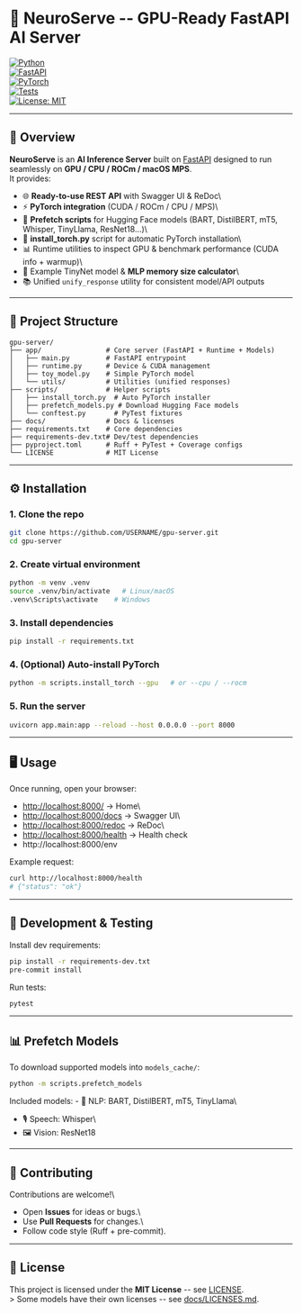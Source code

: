 # 🚀 NeuroServe -- GPU-Ready FastAPI AI Server

[![Python](https://img.shields.io/badge/Python-3.12%2B-blue.svg)](https://www.python.org/)\
[![FastAPI](https://img.shields.io/badge/FastAPI-0.116.1-009688.svg)](https://fastapi.tiangolo.com/)\
[![PyTorch](https://img.shields.io/badge/PyTorch-2.6.0%2B-ee4c2c.svg)](https://pytorch.org/)\
[![Tests](https://github.com/USERNAME/REPO/actions/workflows/tests.yml/badge.svg)](https://github.com/USERNAME/REPO/actions)\
[![License:
MIT](https://img.shields.io/badge/License-MIT-green.svg)](./LICENSE)

------------------------------------------------------------------------

## 📖 Overview

**NeuroServe** is an **AI Inference Server** built on
[FastAPI](https://fastapi.tiangolo.com/) designed to run seamlessly on
**GPU / CPU / ROCm / macOS MPS**.\
It provides:

-   🌐 **Ready-to-use REST API** with Swagger UI & ReDoc\
-   ⚡ **PyTorch integration** (CUDA / ROCm / CPU / MPS)\
-   🧠 **Prefetch scripts** for Hugging Face models (BART, DistilBERT,
    mT5, Whisper, TinyLlama, ResNet18...)\
-   🔧 **install_torch.py** script for automatic PyTorch installation\
-   📊 Runtime utilities to inspect GPU & benchmark performance (CUDA
    info + warmup)\
-   🧩 Example TinyNet model & **MLP memory size calculator**\
-   📚 Unified `unify_response` utility for consistent model/API outputs

------------------------------------------------------------------------

## 📂 Project Structure

    gpu-server/
    ├── app/                # Core server (FastAPI + Runtime + Models)
    │   ├── main.py         # FastAPI entrypoint
    │   ├── runtime.py      # Device & CUDA management
    │   ├── toy_model.py    # Simple PyTorch model
    │   └── utils/          # Utilities (unified responses)
    ├── scripts/            # Helper scripts
    │   ├── install_torch.py  # Auto PyTorch installer
    │   ├── prefetch_models.py # Download Hugging Face models
    │   └── conftest.py       # PyTest fixtures
    ├── docs/               # Docs & licenses
    ├── requirements.txt    # Core dependencies
    ├── requirements-dev.txt# Dev/test dependencies
    ├── pyproject.toml      # Ruff + PyTest + Coverage configs
    └── LICENSE             # MIT License

------------------------------------------------------------------------

## ⚙️ Installation

### 1. Clone the repo

``` bash
git clone https://github.com/USERNAME/gpu-server.git
cd gpu-server
```

### 2. Create virtual environment

``` bash
python -m venv .venv
source .venv/bin/activate   # Linux/macOS
.venv\Scripts\activate    # Windows
```

### 3. Install dependencies

``` bash
pip install -r requirements.txt
```

### 4. (Optional) Auto-install PyTorch

``` bash
python -m scripts.install_torch --gpu   # or --cpu / --rocm
```

### 5. Run the server

``` bash
uvicorn app.main:app --reload --host 0.0.0.0 --port 8000
```

------------------------------------------------------------------------

## 🖥️ Usage

Once running, open your browser:

-   <http://localhost:8000/> → Home\
-   <http://localhost:8000/docs> → Swagger UI\
-   <http://localhost:8000/redoc> → ReDoc\
-   <http://localhost:8000/health> → Health check
- http://localhost:8000/env

Example request:

``` bash
curl http://localhost:8000/health
# {"status": "ok"}
```

------------------------------------------------------------------------

## 🧪 Development & Testing

Install dev requirements:

``` bash
pip install -r requirements-dev.txt
pre-commit install
```

Run tests:

``` bash
pytest
```

------------------------------------------------------------------------

## 📊 Prefetch Models

To download supported models into `models_cache/`:

``` bash
python -m scripts.prefetch_models
```

Included models: - 📄 NLP: BART, DistilBERT, mT5, TinyLlama\
- 🎙️ Speech: Whisper\
- 🖼️ Vision: ResNet18

------------------------------------------------------------------------

## 🤝 Contributing

Contributions are welcome!\
- Open **Issues** for ideas or bugs.\
- Use **Pull Requests** for changes.\
- Follow code style (Ruff + pre-commit).

------------------------------------------------------------------------

## 📜 License

This project is licensed under the **MIT License** -- see
[LICENSE](./LICENSE).\
\> Some models have their own licenses -- see
[docs/LICENSES.md](docs/LICENSES.md).
